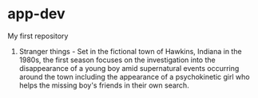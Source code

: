 # app-dev
My first repository
1. Stranger things - Set in the fictional town of Hawkins, Indiana in the 1980s, the first season focuses on the investigation into the disappearance of a young boy amid supernatural events occurring around the town including the appearance of a psychokinetic girl who helps the missing boy's friends in their own search.
